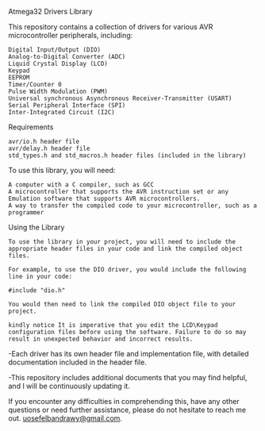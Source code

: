 Atmega32 Drivers Library

This repository contains a collection of drivers for various AVR microcontroller peripherals, including:

    Digital Input/Output (DIO)
    Analog-to-Digital Converter (ADC)
    Liquid Crystal Display (LCD)
    Keypad
    EEPROM 
    Timer/Counter 0
    Pulse Width Modulation (PWM)
    Universal synchronous Asynchronous Receiver-Transmitter (USART)
    Serial Peripheral Interface (SPI)
    Inter-Integrated Circuit (I2C)
   

Requirements

    avr/io.h header file
    avr/delay.h header file
    std_types.h and std_macros.h header files (included in the library)

   

To use this library, you will need:

    A computer with a C compiler, such as GCC
    A microcontroller that supports the AVR instruction set or any Emulation software that supports AVR microcontrollers.
    A way to transfer the compiled code to your microcontroller, such as a programmer

Using the Library

    To use the library in your project, you will need to include the appropriate header files in your code and link the compiled object files.

    For example, to use the DIO driver, you would include the following line in your code:

    #include "dio.h"

    You would then need to link the compiled DIO object file to your project.

    kindly notice It is imperative that you edit the LCD\Keypad configuration files before using the software. Failure to do so may result in unexpected behavior and incorrect results.
   
-Each driver has its own header file and implementation file, with detailed documentation included in the header file.

-This repository includes additional documents that you may find helpful, and I will be continuously updating it.

If you encounter any difficulties in comprehending this, have any other questions or need further assistance, please do not hesitate to reach me out. <uosefelbandrawy@gmail.com>.
